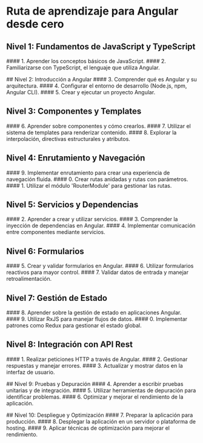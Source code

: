 # Ruta de aprendizaje para Angular desde cero

## Nivel 1: Fundamentos de JavaScript y TypeScript
#### 1. Aprender los conceptos básicos de JavaScript.
#### 2. Familiarizarse con TypeScript, el lenguaje que utiliza Angular.

## Nivel 2: Introducción a Angular
#### 3. Comprender qué es Angular y su arquitectura.
#### 4. Configurar el entorno de desarrollo (Node.js, npm, Angular CLI).
#### 5. Crear y ejecutar un proyecto Angular.

## Nivel 3: Componentes y Templates
#### 6. Aprender sobre componentes y cómo crearlos.
#### 7. Utilizar el sistema de templates para renderizar contenido.
#### 8. Explorar la interpolación, directivas estructurales y atributos.

## Nivel 4: Enrutamiento y Navegación
#### 9. Implementar enrutamiento para crear una experiencia de navegación fluida.
#### 0. Crear rutas anidadas y rutas con parámetros.
#### 1. Utilizar el módulo 'RouterModule' para gestionar las rutas.

## Nivel 5: Servicios y Dependencias
#### 2. Aprender a crear y utilizar servicios.
#### 3. Comprender la inyección de dependencias en Angular.
#### 4. Implementar comunicación entre componentes mediante servicios.

## Nivel 6: Formularios
#### 5. Crear y validar formularios en Angular.
#### 6. Utilizar formularios reactivos para mayor control.
#### 7. Validar datos de entrada y manejar retroalimentación.

## Nivel 7: Gestión de Estado
#### 8. Aprender sobre la gestión de estado en aplicaciones Angular.
#### 9. Utilizar RxJS para manejar flujos de datos.
#### 0. Implementar patrones como Redux para gestionar el estado global.

## Nivel 8: Integración con API Rest
#### 1. Realizar peticiones HTTP a través de Angular.
#### 2. Gestionar respuestas y manejar errores.
#### 3. Actualizar y mostrar datos en la interfaz de usuario.

## Nivel 9: Pruebas y Depuración
#### 4. Aprender a escribir pruebas unitarias y de integración.
#### 5. Utilizar herramientas de depuración para identificar problemas.
#### 6. Optimizar y mejorar el rendimiento de la aplicación.

## Nivel 10: Despliegue y Optimización
#### 7. Preparar la aplicación para producción.
#### 8. Desplegar la aplicación en un servidor o plataforma de hosting.
#### 9. Aplicar técnicas de optimización para mejorar el rendimiento.